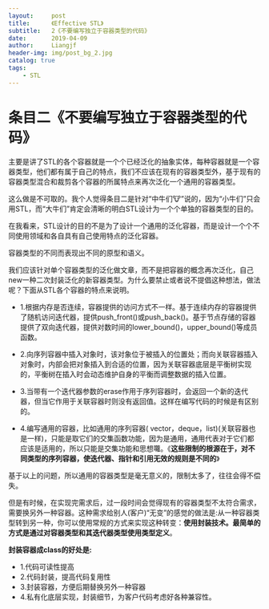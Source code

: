 ```yaml
---
layout:     post                  
title:      《Effective STL》         
subtitle:   2《不要编写独立于容器类型的代码》
date:       2019-04-09          
author:     Liangjf                  
header-img: img/post_bg_2.jpg
catalog: true                      
tags:                       
    - STL
---
```


# 条目二《不要编写独立于容器类型的代码》

主要是讲了STL的各个容器就是一个个已经泛化的抽象实体，每种容器就是一个容器类型，他们都有属于自己的特点，我们不应该在现有的容器类型外，基于现有的容器类型混合和裁剪各个容器的所属特点来再次泛化一个通用的容器类型。

这么做是不可取的。我个人觉得条目二是针对“中牛们🐮”说的，因为“小牛们”只会用STL，而“大牛们”肯定会清晰的明白STL设计为一个个单独的容器类型的目的。

在我看来，STL设计的目的不是为了设计一个通用的泛化容器，而是设计一个个不同使用领域和各自具有自己使用特点的泛化容器。

容器类型的不同而表现出不同的原型和语义。

我们应该针对单个容器类型的泛化做文章，而不是把容器的概念再次泛化，自己new一种二次封装泛化的新容器类型。为什么要禁止或者说不提倡这种想法，做法呢？下面从STL各个容器的特点来说明。

- 1.根据内存是否连续，容器提供的访问方式不一样。基于连续内存的容器提供了随机访问迭代器，提供push_front()或push_back()。基于节点存储的容器提供了双向迭代器，提供对数时间的lower_bound()，upper_bound()等成员函数。

- 2.向序列容器中插入对象时，该对象位于被插入的位置处；而向关联容器插入对象时，内部会把对象插入到合适的位置，因为关联容器底层是平衡树实现的，平衡树在插入时会动态维护自身的平衡而调整数据的插入位置。

- 3.当带有一个迭代器参数的erase作用于序列容器时，会返回一个新的迭代器，但当它作用于关联容器时则没有返回值。这样在编写代码的时候是有区别的。

- 4.编写通用的容器，比如通用的序列容器( vector，deque，list)(关联容器也是一样)，只能是取它们的交集函数功能，因为是通用，通用代表对于它们都应该是适用的，所以只能是交集功能和思想囖。《**这些限制的根源在于，对不同类型的序列容器，使迭代器、指针和引用无效的规则是不同的**》

基于以上的问题，所以通用的容器类型是毫无意义的，限制太多了，往往会得不偿失。

但是有时候，在实现完需求后，过一段时间会觉得现有的容器类型不太符合需求，需要换另外一种容器。这种需求给别人(客户)“无变”的感觉的做法是:从一种容器类型转到另一种，你可以使用常规的方式来实现这种转变：**使用封装技术。最简单的方式是通过对容器类型和其迭代器类型使用类型定义**。

**封装容器成class的好处是:**

- 1.代码可读性提高
- 2.代码封装，提高代码复用性
- 3.封装容器，方便后期替换另外一种容器
- 4.私有化底层实现，封装细节，为客户代码考虑好各种兼容性。
